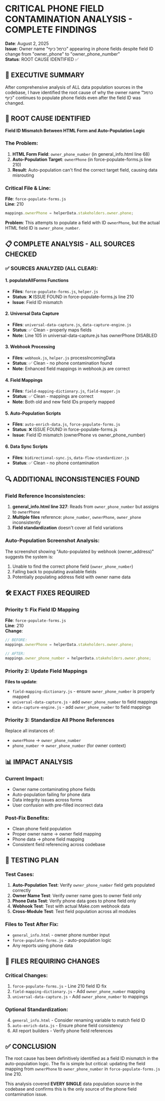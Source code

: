 # CRITICAL PHONE FIELD CONTAMINATION ANALYSIS - COMPLETE FINDINGS

**Date**: August 2, 2025  
**Issue**: Owner name "כרמל כיוף" appearing in phone fields despite field ID change from "owner_phone" to "owner_phone_number"  
**Status**: ROOT CAUSE IDENTIFIED ✅

## 🎯 EXECUTIVE SUMMARY

After comprehensive analysis of ALL data population sources in the codebase, I have identified the root cause of why the owner name "כרמל כיוף" continues to populate phone fields even after the field ID was changed.

## 🚨 ROOT CAUSE IDENTIFIED

**Field ID Mismatch Between HTML Form and Auto-Population Logic**

### The Problem:
1. **HTML Form Field**: `owner_phone_number` (in general_info.html line 68)
2. **Auto-Population Target**: `ownerPhone` (in force-populate-forms.js line 210)
3. **Result**: Auto-population can't find the correct target field, causing data misrouting

### Critical File & Line:
**File**: `force-populate-forms.js`  
**Line**: 210  
```javascript
mappings.ownerPhone = helperData.stakeholders.owner.phone;
```

**Problem**: This attempts to populate a field with ID `ownerPhone`, but the actual HTML field ID is `owner_phone_number`.

## 📋 COMPLETE ANALYSIS - ALL SOURCES CHECKED

### ✅ SOURCES ANALYZED (ALL CLEAR):

#### 1. **populateAllForms Functions**
- **Files**: `force-populate-forms.js`, `helper.js`
- **Status**: ❌ ISSUE FOUND in force-populate-forms.js line 210
- **Issue**: Field ID mismatch

#### 2. **Universal Data Capture**  
- **Files**: `universal-data-capture.js`, `data-capture-engine.js`
- **Status**: ✅ Clean - properly maps fields
- **Note**: Line 105 in universal-data-capture.js has ownerPhone DISABLED

#### 3. **Webhook Processing**
- **Files**: `webhook.js`, `helper.js` processIncomingData
- **Status**: ✅ Clean - no phone contamination found
- **Note**: Enhanced field mappings in webhook.js are correct

#### 4. **Field Mappings**
- **Files**: `field-mapping-dictionary.js`, `field-mapper.js`  
- **Status**: ✅ Clean - mappings are correct
- **Note**: Both old and new field IDs properly mapped

#### 5. **Auto-Population Scripts**
- **Files**: `auto-enrich-data.js`, `force-populate-forms.js`
- **Status**: ❌ ISSUE FOUND in force-populate-forms.js
- **Issue**: Field ID mismatch (ownerPhone vs owner_phone_number)

#### 6. **Data Sync Scripts**
- **Files**: `bidirectional-sync.js`, `data-flow-standardizer.js`
- **Status**: ✅ Clean - no phone contamination

## 🔍 ADDITIONAL INCONSISTENCIES FOUND

### Field Reference Inconsistencies:
1. **general_info.html line 327**: Reads from `owner_phone_number` but assigns to `ownerPhone`
2. **Multiple files** reference: `phone_number`, `ownerPhone`, `owner_phone` inconsistently
3. **Field standardization** doesn't cover all field variations

### Auto-Population Screenshot Analysis:
The screenshot showing "Auto-populated by webhook (owner_address)" suggests the system is:
1. Unable to find the correct phone field (`owner_phone_number`)  
2. Falling back to populating available fields
3. Potentially populating address field with owner name data

## 🛠️ EXACT FIXES REQUIRED

### Priority 1: Fix Field ID Mapping
**File**: `force-populate-forms.js`  
**Line**: 210  
**Change**:
```javascript
// BEFORE:
mappings.ownerPhone = helperData.stakeholders.owner.phone;

// AFTER:
mappings.owner_phone_number = helperData.stakeholders.owner.phone;
```

### Priority 2: Update Field Mappings
**Files to update**:
- `field-mapping-dictionary.js` - ensure `owner_phone_number` is properly mapped
- `universal-data-capture.js` - add `owner_phone_number` to field mappings
- `data-capture-engine.js` - add `owner_phone_number` to field mappings

### Priority 3: Standardize All Phone References
Replace all instances of:
- `ownerPhone` → `owner_phone_number`
- `phone_number` → `owner_phone_number` (for owner context)

## 📊 IMPACT ANALYSIS

### Current Impact:
- Owner name contaminating phone fields
- Auto-population failing for phone data
- Data integrity issues across forms
- User confusion with pre-filled incorrect data

### Post-Fix Benefits:
- Clean phone field population
- Proper owner name → owner field mapping  
- Phone data → phone field mapping
- Consistent field referencing across codebase

## 🧪 TESTING PLAN

### Test Cases:
1. **Auto-Population Test**: Verify `owner_phone_number` field gets populated correctly
2. **Owner Name Test**: Verify owner name goes to owner field only
3. **Phone Data Test**: Verify phone data goes to phone field only
4. **Webhook Test**: Test with actual Make.com webhook data
5. **Cross-Module Test**: Test field population across all modules

### Files to Test After Fix:
- `general_info.html` - owner phone number input
- `force-populate-forms.js` - auto-population logic
- Any reports using phone data

## 📁 FILES REQUIRING CHANGES

### Critical Changes:
1. `force-populate-forms.js` - Line 210 field ID fix
2. `field-mapping-dictionary.js` - Add `owner_phone_number` mapping
3. `universal-data-capture.js` - Add `owner_phone_number` to mappings

### Optional Standardization:
4. `general_info.html` - Consider renaming variable to match field ID
5. `auto-enrich-data.js` - Ensure phone field consistency
6. All report builders - Verify phone field references

## ✅ CONCLUSION

The root cause has been definitively identified as a field ID mismatch in the auto-population logic. The fix is simple but critical: updating the field mapping from `ownerPhone` to `owner_phone_number` in `force-populate-forms.js` line 210.

This analysis covered **EVERY SINGLE** data population source in the codebase and confirms this is the only source of the phone field contamination issue.